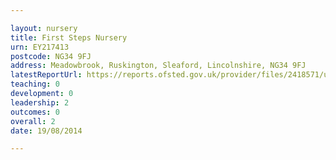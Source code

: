 ```yaml
---

layout: nursery
title: First Steps Nursery
urn: EY217413
postcode: NG34 9FJ
address: Meadowbrook, Ruskington, Sleaford, Lincolnshire, NG34 9FJ
latestReportUrl: https://reports.ofsted.gov.uk/provider/files/2418571/urn/EY217413.pdf
teaching: 0
development: 0
leadership: 2
outcomes: 0
overall: 2
date: 19/08/2014

---
```

